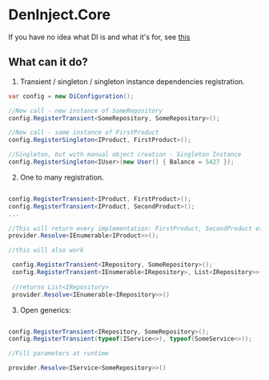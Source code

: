 # DenInject.Core
If you have no idea what DI is and what it's for, see [this](https://docs.microsoft.com/en-us/aspnet/core/fundamentals/dependency-injection?view=aspnetcore-2.2)

## What can it do?

1. Transient / singleton / singleton instance dependencies registration.

``` csharp
var config = new DiConfiguration();

//New call - new instance of SomeRepository
config.RegisterTransient<SomeRepository, SomeRepository>();

//New call - same instance of FirstProduct
config.RegisterSingleton<IProduct, FirstProduct>();

//Singleton, but with manual object creation - Singleton Instance
config.RegisterSingleton<IUser>(new User() { Balance = 5427 });
```

2. One to many registration.

``` csharp

config.RegisterTransient<IProduct, FirstProduct>();
config.RegisterTransient<IProduct, SecondProduct>();
... 

//This will return every implementation: FirstProduct, SecondProduct etc.
provider.Resolve<IEnumerable<IProduct>>();

//this will also work

 config.RegisterTransient<IRepository, SomeRepository>();
 config.RegisterTransient<IEnumerable<IRepository>, List<IRepository>>();
 
 //returns List<IRepository>
 provider.Resolve<IEnumerable<IRepository>>()

```

3. Open generics:
``` csharp

config.RegisterTransient<IRepository, SomeRepository>();
config.RegisterTransient(typeof(IService<>), typeof(SomeService<>));

//Fill parameters at runtime

provider.Resolve<IService<SomeRepository>>()

```

